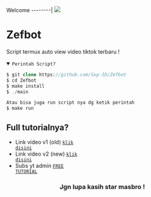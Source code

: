 Welcome
--------|
![](https://media.tenor.com/iVCiM9W7cvYAAAAd/welcome.gif)

# Zefbot
Script termux auto view video tiktok terbaru !

<details open><summary><code>Perintah Script?</code></summary>

```php
$ git clone https://github.com/Sxp-ID/Zefbot
$ cd Zefbot
$ make install
$ ./main

Atau bisa juga run script nya dg ketik perintah
$ make run
```
</details>

## Full tutorialnya?
- Link video v1 (old) <code><a href="https://youtu.be/0spDpbw8cN4?si=S-LBf3e_whj1NZXW">klik disini</a></code>
- Link video v2 (new) <code><a href="https://youtu.be/vgSMlCN9iE4?si=CZpjuksa3BADEtvv">klik disini</a></code>
- Subs yt admin <code><a href="https://youtube.com/@FreeTutorialOfficial?si=9hamt4Px2gXzPY9x">FREE TUTORIAL</a></code>
<div align="center">

### Jgn lupa kasih star masbro !
</div>
